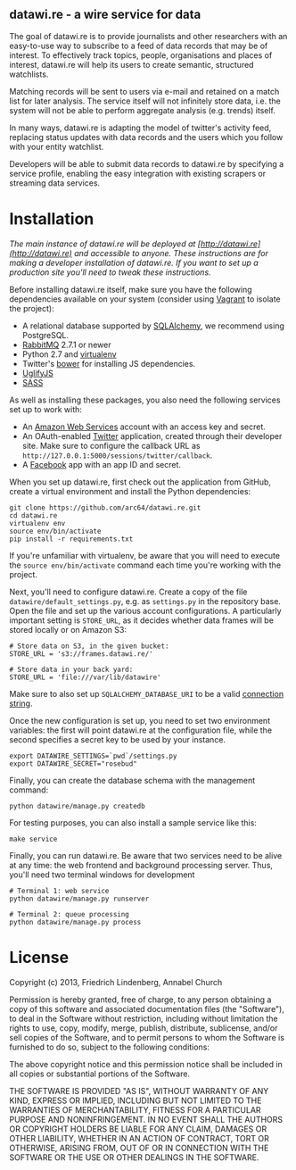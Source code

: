datawi.re - a wire service for data
-----------------------------------

The goal of datawi.re is to provide journalists and other researchers with an
easy-to-use way to subscribe to a feed of data records that may be of
interest. To effectively track topics, people, organisations and places of 
interest, datawi.re will help its users to create semantic, structured
watchlists.

Matching records will be sent to users via e-mail and retained on a match list
for later analysis. The service itself will not infinitely store data, i.e. 
the system will not be able to perform aggregate analysis (e.g. trends) itself. 

In many ways, datawi.re is adapting the model of twitter's activity feed,
replacing status updates with data records and the users which you follow 
with your entity watchlist.

Developers will be able to submit data records to datawi.re by specifying 
a service profile, enabling the easy integration with existing scrapers or 
streaming data services. 

Installation
============

*The main instance of datawi.re will be deployed at [http://datawi.re](http://datawi.re) and
accessible to anyone. These instructions are for making a developer 
installation of datawi.re. If you want to set up a production site you'll 
need to tweak these instructions.*

Before installing datawi.re itself, make sure you have the following 
dependencies available on your system (consider using [Vagrant](http://www.vagrantup.com/)
to isolate the project):

* A relational database supported by [SQLAlchemy](http://www.sqlalchemy.org/),
  we recommend using PostgreSQL.
* [RabbitMQ](http://www.rabbitmq.com/) 2.7.1 or newer
* Python 2.7 and [virtualenv](http://www.virtualenv.org/en/latest/)
* Twitter's [bower](https://github.com/bower/bower) for installing JS dependencies.
* [UglifyJS](https://github.com/mishoo/UglifyJS/)
* [SASS](http://sass-lang.com/download.html)

As well as installing these packages, you also need the following services
set up to work with:

* An [Amazon Web Services](http://aws.amazon.com/) account with an access
  key and secret.
* An OAuth-enabled [Twitter](http://dev.twitter.com/) application, created 
  through their developer site. Make sure to configure the callback URL as
  ``http://127.0.0.1:5000/sessions/twitter/callback``.
* A [Facebook](http://facebook.com) app with an app ID and secret.

When you set up datawi.re, first check out the application from GitHub,
create a virtual environment and install the Python dependencies:

	git clone https://github.com/arc64/datawi.re.git
	cd datawi.re
	virtualenv env
	source env/bin/activate
	pip install -r requirements.txt
	
If you're unfamiliar with virtualenv, be aware that you will need to 
execute the ``source env/bin/activate`` command each time you're working with
the project.

Next, you'll need to configure datawi.re. Create a copy of the file ``datawire/default_settings.py``, e.g. as ``settings.py`` in the repository base. Open the 
file and set up the various account configurations. A particularly important 
setting is ``STORE_URL``, as it decides whether data frames will be stored locally
or on Amazon S3:

	# Store data on S3, in the given bucket:
	STORE_URL = 's3://frames.datawi.re/'
	
	# Store data in your back yard:
	STORE_URL = 'file:///var/lib/datawire'
	
Make sure to also set up ``SQLALCHEMY_DATABASE_URI`` to be a valid [connection 
string](http://docs.sqlalchemy.org/en/rel_0_8/core/engines.html).

Once the new configuration is set up, you need to set two environment variables:
the first will point datawi.re at the configuration file, while the second specifies
a secret key to be used by your instance.

	export DATAWIRE_SETTINGS=`pwd`/settings.py
	export DATAWIRE_SECRET="rosebud"
	
Finally, you can create the database schema with the management command:

	python datawire/manage.py createdb
	
For testing purposes, you can also install a sample service like this:

	make service
	
Finally, you can run datawi.re. Be aware that two services need to be alive at any 
time: the web frontend and background processing server. Thus, you'll need two 
terminal windows for development

	# Terminal 1: web service
	python datawire/manage.py runserver 

	# Terminal 2: queue processing
	python datawire/manage.py process
	


License
=======

Copyright (c) 2013, Friedrich Lindenberg, Annabel Church

Permission is hereby granted, free of charge, to any person obtaining a
copy of this software and associated documentation files (the
"Software"), to deal in the Software without restriction, including
without limitation the rights to use, copy, modify, merge, publish,
distribute, sublicense, and/or sell copies of the Software, and to
permit persons to whom the Software is furnished to do so, subject to
the following conditions:

The above copyright notice and this permission notice shall be included
in all copies or substantial portions of the Software.

THE SOFTWARE IS PROVIDED "AS IS", WITHOUT WARRANTY OF ANY KIND, EXPRESS
OR IMPLIED, INCLUDING BUT NOT LIMITED TO THE WARRANTIES OF
MERCHANTABILITY, FITNESS FOR A PARTICULAR PURPOSE AND NONINFRINGEMENT.
IN NO EVENT SHALL THE AUTHORS OR COPYRIGHT HOLDERS BE LIABLE FOR ANY
CLAIM, DAMAGES OR OTHER LIABILITY, WHETHER IN AN ACTION OF CONTRACT,
TORT OR OTHERWISE, ARISING FROM, OUT OF OR IN CONNECTION WITH THE
SOFTWARE OR THE USE OR OTHER DEALINGS IN THE SOFTWARE.
